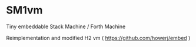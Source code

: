 # SM1vm
Tiny embeddable Stack Machine / Forth Machine

Reimplementation and modified H2 vm ( https://github.com/howerj/embed )
